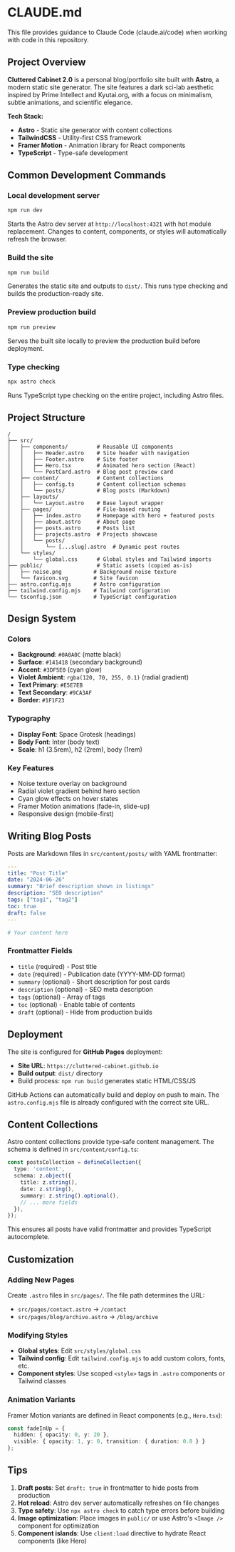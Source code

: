 # CLAUDE.md

This file provides guidance to Claude Code (claude.ai/code) when working with code in this repository.

## Project Overview

**Cluttered Cabinet 2.0** is a personal blog/portfolio site built with **Astro**, a modern static site generator. The site features a dark sci-lab aesthetic inspired by Prime Intellect and Kyutai.org, with a focus on minimalism, subtle animations, and scientific elegance.

**Tech Stack:**
- **Astro** - Static site generator with content collections
- **TailwindCSS** - Utility-first CSS framework
- **Framer Motion** - Animation library for React components
- **TypeScript** - Type-safe development

## Common Development Commands

### Local development server
```bash
npm run dev
```
Starts the Astro dev server at `http://localhost:4321` with hot module replacement. Changes to content, components, or styles will automatically refresh the browser.

### Build the site
```bash
npm run build
```
Generates the static site and outputs to `dist/`. This runs type checking and builds the production-ready site.

### Preview production build
```bash
npm run preview
```
Serves the built site locally to preview the production build before deployment.

### Type checking
```bash
npx astro check
```
Runs TypeScript type checking on the entire project, including Astro files.

## Project Structure

```
/
├── src/
│   ├── components/         # Reusable UI components
│   │   ├── Header.astro    # Site header with navigation
│   │   ├── Footer.astro    # Site footer
│   │   ├── Hero.tsx        # Animated hero section (React)
│   │   └── PostCard.astro  # Blog post preview card
│   ├── content/            # Content collections
│   │   ├── config.ts       # Content collection schemas
│   │   └── posts/          # Blog posts (Markdown)
│   ├── layouts/
│   │   └── Layout.astro    # Base layout wrapper
│   ├── pages/              # File-based routing
│   │   ├── index.astro     # Homepage with hero + featured posts
│   │   ├── about.astro     # About page
│   │   ├── posts.astro     # Posts list
│   │   ├── projects.astro  # Projects showcase
│   │   └── posts/
│   │       └── [...slug].astro  # Dynamic post routes
│   └── styles/
│       └── global.css      # Global styles and Tailwind imports
├── public/                 # Static assets (copied as-is)
│   ├── noise.png          # Background noise texture
│   └── favicon.svg        # Site favicon
├── astro.config.mjs       # Astro configuration
├── tailwind.config.mjs    # Tailwind configuration
└── tsconfig.json          # TypeScript configuration
```

## Design System

### Colors
- **Background**: `#0A0A0C` (matte black)
- **Surface**: `#141418` (secondary background)
- **Accent**: `#3DF5E0` (cyan glow)
- **Violet Ambient**: `rgba(120, 70, 255, 0.1)` (radial gradient)
- **Text Primary**: `#E5E7EB`
- **Text Secondary**: `#9CA3AF`
- **Border**: `#1F1F23`

### Typography
- **Display Font**: Space Grotesk (headings)
- **Body Font**: Inter (body text)
- **Scale**: h1 (3.5rem), h2 (2rem), body (1rem)

### Key Features
- Noise texture overlay on background
- Radial violet gradient behind hero section
- Cyan glow effects on hover states
- Framer Motion animations (fade-in, slide-up)
- Responsive design (mobile-first)

## Writing Blog Posts

Posts are Markdown files in `src/content/posts/` with YAML frontmatter:

```yaml
---
title: "Post Title"
date: "2024-06-26"
summary: "Brief description shown in listings"
description: "SEO description"
tags: ["tag1", "tag2"]
toc: true
draft: false
---

# Your content here
```

### Frontmatter Fields
- `title` (required) - Post title
- `date` (required) - Publication date (YYYY-MM-DD format)
- `summary` (optional) - Short description for post cards
- `description` (optional) - SEO meta description
- `tags` (optional) - Array of tags
- `toc` (optional) - Enable table of contents
- `draft` (optional) - Hide from production builds

## Deployment

The site is configured for **GitHub Pages** deployment:
- **Site URL**: `https://cluttered-cabinet.github.io`
- **Build output**: `dist/` directory
- Build process: `npm run build` generates static HTML/CSS/JS

GitHub Actions can automatically build and deploy on push to main. The `astro.config.mjs` file is already configured with the correct site URL.

## Content Collections

Astro content collections provide type-safe content management. The schema is defined in `src/content/config.ts`:

```typescript
const postsCollection = defineCollection({
  type: 'content',
  schema: z.object({
    title: z.string(),
    date: z.string(),
    summary: z.string().optional(),
    // ... more fields
  }),
});
```

This ensures all posts have valid frontmatter and provides TypeScript autocomplete.

## Customization

### Adding New Pages
Create `.astro` files in `src/pages/`. The file path determines the URL:
- `src/pages/contact.astro` → `/contact`
- `src/pages/blog/archive.astro` → `/blog/archive`

### Modifying Styles
- **Global styles**: Edit `src/styles/global.css`
- **Tailwind config**: Edit `tailwind.config.mjs` to add custom colors, fonts, etc.
- **Component styles**: Use scoped `<style>` tags in `.astro` components or Tailwind classes

### Animation Variants
Framer Motion variants are defined in React components (e.g., `Hero.tsx`):
```typescript
const fadeInUp = {
  hidden: { opacity: 0, y: 20 },
  visible: { opacity: 1, y: 0, transition: { duration: 0.8 } }
};
```

## Tips

1. **Draft posts**: Set `draft: true` in frontmatter to hide posts from production
2. **Hot reload**: Astro dev server automatically refreshes on file changes
3. **Type safety**: Use `npx astro check` to catch type errors before building
4. **Image optimization**: Place images in `public/` or use Astro's `<Image />` component for optimization
5. **Component islands**: Use `client:load` directive to hydrate React components (like Hero)
